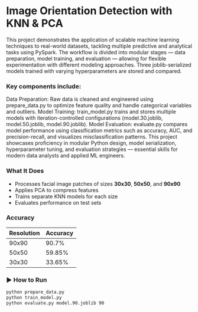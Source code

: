 # Image Orientation Detection with KNN & PCA

This project demonstrates the application of scalable machine learning techniques to real-world datasets, tackling multiple predictive and analytical tasks using PySpark.
The workflow is divided into modular stages — data preparation, model training, and evaluation — allowing for flexible experimentation with different modeling approaches. Three joblib-serialized models trained with varying hyperparameters are stored and compared.

### Key components include:

Data Preparation: Raw data is cleaned and engineered using prepare_data.py to optimize feature quality and handle categorical variables and outliers.
Model Training: train_model.py trains and stores multiple models with iteration-controlled configurations (model.30.joblib, model.50.joblib, model.90.joblib).
Model Evaluation: evaluate.py compares model performance using classification metrics such as accuracy, AUC, and precision-recall, and visualizes misclassification patterns.
This project showcases proficiency in modular Python design, model serialization, hyperparameter tuning, and evaluation strategies — essential skills for modern data analysts and applied ML engineers.

### What It Does

- Processes facial image patches of sizes **30x30**, **50x50**, and **90x90**
- Applies PCA to compress features
- Trains separate KNN models for each size
- Evaluates performance on test sets

### Accuracy

| Resolution | Accuracy |
|------------|----------|
| 90x90      | 90.7%    |
| 50x50      | 59.85%   |
| 30x30      | 33.65%   |

### ▶️ How to Run

```bash
python prepare_data.py
python train_model.py
python evaluate.py model.90.joblib 90
